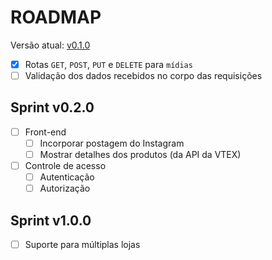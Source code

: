 # ROADMAP

Versão atual: [v0.1.0]

- [x] Rotas `GET`, `POST`, `PUT` e `DELETE` para `mídias`
- [ ] Validação dos dados recebidos no corpo das requisições

## Sprint v0.2.0

- [ ] Front-end
  - [ ] Incorporar postagem do Instagram
  - [ ] Mostrar detalhes dos produtos (da API da VTEX)
- [ ] Controle de acesso 
    - [ ] Autenticação
    - [ ] Autorização
    
## Sprint v1.0.0

- [ ] Suporte para múltiplas lojas

[v0.1.0]: https://github.com/instabotix/services/releases/tag/v0.1.0
